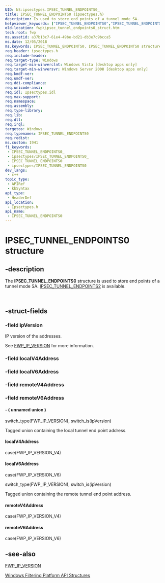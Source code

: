 ```yaml
---
UID: NS:ipsectypes.IPSEC_TUNNEL_ENDPOINTS0_
title: IPSEC_TUNNEL_ENDPOINTS0 (ipsectypes.h)
description: Is used to store end points of a tunnel mode SA.
helpviewer_keywords: ["IPSEC_TUNNEL_ENDPOINTS0","IPSEC_TUNNEL_ENDPOINTS0 structure [Filtering]","fwp.ipsec_tunnel_endpoints0_struct","ipsectypes/IPSEC_TUNNEL_ENDPOINTS0"]
old-location: fwp\ipsec_tunnel_endpoints0_struct.htm
tech.root: fwp
ms.assetid: a37b13c7-61e4-49be-bd21-db3e7c9bcca5
ms.date: 12/05/2018
ms.keywords: IPSEC_TUNNEL_ENDPOINTS0, IPSEC_TUNNEL_ENDPOINTS0 structure [Filtering], fwp.ipsec_tunnel_endpoints0_struct, ipsectypes/IPSEC_TUNNEL_ENDPOINTS0
req.header: ipsectypes.h
req.include-header: 
req.target-type: Windows
req.target-min-winverclnt: Windows Vista [desktop apps only]
req.target-min-winversvr: Windows Server 2008 [desktop apps only]
req.kmdf-ver: 
req.umdf-ver: 
req.ddi-compliance: 
req.unicode-ansi: 
req.idl: Ipsectypes.idl
req.max-support: 
req.namespace: 
req.assembly: 
req.type-library: 
req.lib: 
req.dll: 
req.irql: 
targetos: Windows
req.typenames: IPSEC_TUNNEL_ENDPOINTS0
req.redist: 
ms.custom: 19H1
f1_keywords:
 - IPSEC_TUNNEL_ENDPOINTS0_
 - ipsectypes/IPSEC_TUNNEL_ENDPOINTS0_
 - IPSEC_TUNNEL_ENDPOINTS0
 - ipsectypes/IPSEC_TUNNEL_ENDPOINTS0
dev_langs:
 - c++
topic_type:
 - APIRef
 - kbSyntax
api_type:
 - HeaderDef
api_location:
 - Ipsectypes.h
api_name:
 - IPSEC_TUNNEL_ENDPOINTS0
---
```


# IPSEC_TUNNEL_ENDPOINTS0 structure


## -description

The <b>IPSEC_TUNNEL_ENDPOINTS0</b> structure is used to store end points of a tunnel mode SA.
[IPSEC_TUNNEL_ENDPOINTS2](/windows/desktop/api/ipsectypes/ns-ipsectypes-ipsec_tunnel_endpoints2) is available.</div><div> </div>

## -struct-fields

### -field ipVersion

IP version of the addresses.

See [FWP_IP_VERSION](/windows/desktop/api/fwptypes/ne-fwptypes-fwp_ip_version) for more information.

### -field localV4Address

### -field localV6Address

### -field remoteV4Address

### -field remoteV6Address

 




#### - ( unnamed union )

switch_type(FWP_IP_VERSION), switch_is(ipVersion)

Tagged union containing the local tunnel end point address.



#### localV4Address

case(FWP_IP_VERSION_V4)



#### localV6Address

case(FWP_IP_VERSION_V6)

switch_type(FWP_IP_VERSION), switch_is(ipVersion)

Tagged union containing the remote tunnel end point address.



#### remoteV4Address

case(FWP_IP_VERSION_V4)



#### remoteV6Address

case(FWP_IP_VERSION_V6)

## -see-also

[FWP_IP_VERSION](/windows/desktop/api/fwptypes/ne-fwptypes-fwp_ip_version)



<a href="/windows/desktop/FWP/fwp-structs">Windows Filtering Platform  API Structures</a>